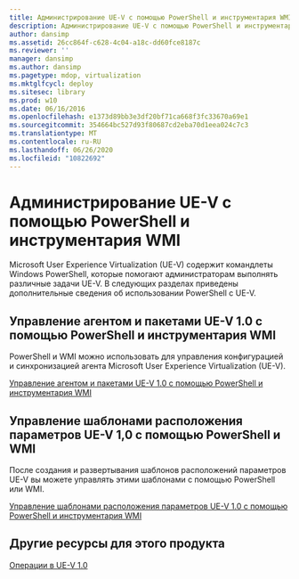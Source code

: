 ```yaml
---
title: Администрирование UE-V с помощью PowerShell и инструментария WMI
description: Администрирование UE-V с помощью PowerShell и инструментария WMI
author: dansimp
ms.assetid: 26cc864f-c628-4c04-a18c-dd60fce8187c
ms.reviewer: ''
manager: dansimp
ms.author: dansimp
ms.pagetype: mdop, virtualization
ms.mktglfcycl: deploy
ms.sitesec: library
ms.prod: w10
ms.date: 06/16/2016
ms.openlocfilehash: e1373d89bb3e3df20bf71ca668f3fc33670a69e1
ms.sourcegitcommit: 354664bc527d93f80687cd2eba70d1eea024c7c3
ms.translationtype: MT
ms.contentlocale: ru-RU
ms.lasthandoff: 06/26/2020
ms.locfileid: "10822692"
---
```

# Администрирование UE-V с помощью PowerShell и инструментария WMI


Microsoft User Experience Virtualization (UE-V) содержит командлеты Windows PowerShell, которые помогают администраторам выполнять различные задачи UE-V. В следующих разделах приведены дополнительные сведения об использовании PowerShell с UE-V.

## Управление агентом и пакетами UE-V 1.0 с помощью PowerShell и инструментария WMI


PowerShell и WMI можно использовать для управления конфигурацией и синхронизацией агента Microsoft User Experience Virtualization (UE-V).

[Управление агентом и пакетами UE-V 1.0 с помощью PowerShell и инструментария WMI](managing-the-ue-v-10-agent-and-packages-with-powershell-and-wmi.md)

## Управление шаблонами расположения параметров UE-V 1,0 с помощью PowerShell и WMI


После создания и развертывания шаблонов расположений параметров UE-V вы можете управлять этими шаблонами с помощью PowerShell или WMI.

[Управление шаблонами расположения параметров UE-V 1.0 с помощью PowerShell и инструментария WMI](managing-ue-v-10-settings-location-templates-using-powershell-and-wmi.md)

## Другие ресурсы для этого продукта


[Операции в UE-V 1.0](operations-for-ue-v-10.md)

 

 





